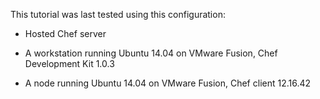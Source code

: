 This tutorial was last tested using this configuration:

* Hosted Chef server

* A workstation running Ubuntu 14.04 on VMware Fusion, Chef Development Kit 1.0.3

* A node running Ubuntu 14.04 on VMware Fusion, Chef client 12.16.42
